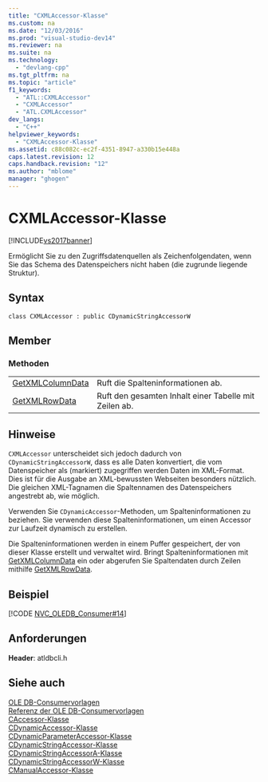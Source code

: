 ```yaml
---
title: "CXMLAccessor-Klasse"
ms.custom: na
ms.date: "12/03/2016"
ms.prod: "visual-studio-dev14"
ms.reviewer: na
ms.suite: na
ms.technology: 
  - "devlang-cpp"
ms.tgt_pltfrm: na
ms.topic: "article"
f1_keywords: 
  - "ATL::CXMLAccessor"
  - "CXMLAccessor"
  - "ATL.CXMLAccessor"
dev_langs: 
  - "C++"
helpviewer_keywords: 
  - "CXMLAccessor-Klasse"
ms.assetid: c88c082c-ec2f-4351-8947-a330b15e448a
caps.latest.revision: 12
caps.handback.revision: "12"
ms.author: "mblome"
manager: "ghogen"
---
```

# CXMLAccessor-Klasse
[!INCLUDE[vs2017banner](../../assembler/inline/includes/vs2017banner.md)]

Ermöglicht Sie zu den Zugriffsdatenquellen als Zeichenfolgendaten, wenn Sie das Schema des Datenspeichers nicht haben \(die zugrunde liegende Struktur\).  
  
## Syntax  
  
```  
class CXMLAccessor : public CDynamicStringAccessorW  
```  
  
## Member  
  
### Methoden  
  
|||  
|-|-|  
|[GetXMLColumnData](../../data/oledb/cxmlaccessor-getxmlcolumndata.md)|Ruft die Spalteninformationen ab.|  
|[GetXMLRowData](../../data/oledb/cxmlaccessor-getxmlrowdata.md)|Ruft den gesamten Inhalt einer Tabelle mit Zeilen ab.|  
  
## Hinweise  
 `CXMLAccessor` unterscheidet sich jedoch dadurch von `CDynamicStringAccessorW`, dass es alle Daten konvertiert, die vom Datenspeicher als \(markiert\) zugegriffen werden Daten im XML\-Format.  Dies ist für die Ausgabe an XML\-bewussten Webseiten besonders nützlich.  Die gleichen XML\-Tagnamen die Spaltennamen des Datenspeichers angestrebt ab, wie möglich.  
  
 Verwenden Sie `CDynamicAccessor`\-Methoden, um Spalteninformationen zu beziehen.  Sie verwenden diese Spalteninformationen, um einen Accessor zur Laufzeit dynamisch zu erstellen.  
  
 Die Spalteninformationen werden in einem Puffer gespeichert, der von dieser Klasse erstellt und verwaltet wird.  Bringt Spalteninformationen mit [GetXMLColumnData](../../data/oledb/cxmlaccessor-getxmlcolumndata.md) ein oder abgerufen Sie Spaltendaten durch Zeilen mithilfe [GetXMLRowData](../../data/oledb/cxmlaccessor-getxmlrowdata.md).  
  
## Beispiel  
 [!CODE [NVC_OLEDB_Consumer#14](../CodeSnippet/VS_Snippets_Cpp/NVC_OLEDB_Consumer#14)]  
  
## Anforderungen  
 **Header**: atldbcli.h  
  
## Siehe auch  
 [OLE DB\-Consumervorlagen](../../data/oledb/ole-db-consumer-templates-cpp.md)   
 [Referenz der OLE DB\-Consumervorlagen](../../data/oledb/ole-db-consumer-templates-reference.md)   
 [CAccessor\-Klasse](../../data/oledb/caccessor-class.md)   
 [CDynamicAccessor\-Klasse](../../data/oledb/cdynamicaccessor-class.md)   
 [CDynamicParameterAccessor\-Klasse](../../data/oledb/cdynamicparameteraccessor-class.md)   
 [CDynamicStringAccessor\-Klasse](../../data/oledb/cdynamicstringaccessor-class.md)   
 [CDynamicStringAccessorA\-Klasse](../../data/oledb/cdynamicstringaccessora-class.md)   
 [CDynamicStringAccessorW\-Klasse](../../data/oledb/cdynamicstringaccessorw-class.md)   
 [CManualAccessor\-Klasse](../../data/oledb/cmanualaccessor-class.md)